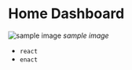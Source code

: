 # Home Dashboard

![sample image](https://user-images.githubusercontent.com/87305109/189620310-37b2182f-2362-4f59-b711-b6ad4ffc4bf5.png)
_sample image_

- `react`
- `enact`

